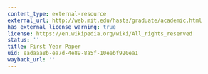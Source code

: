 ```yaml
---
content_type: external-resource
external_url: http://web.mit.edu/hasts/graduate/academic.html
has_external_license_warning: true
license: https://en.wikipedia.org/wiki/All_rights_reserved
status: ''
title: First Year Paper
uid: eadaaa8b-ea7d-4e89-8a5f-10eebf920ea1
wayback_url: ''
---
```

